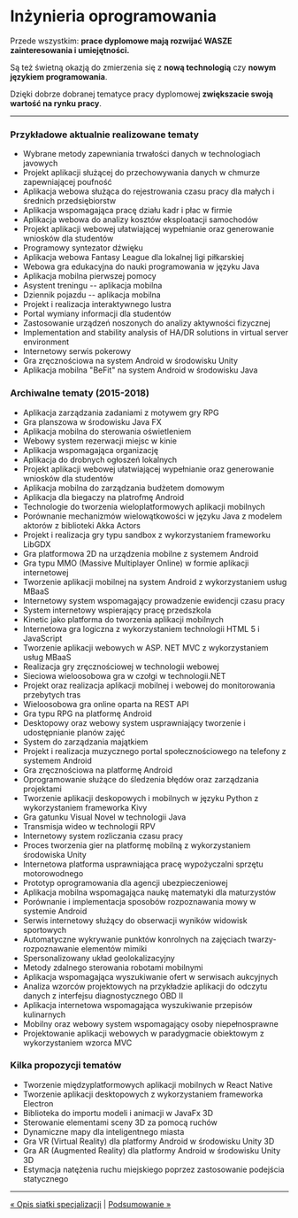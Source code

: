 # Inżynieria oprogramowania

Przede wszystkim: **prace dyplomowe mają rozwijać WASZE zainteresowania i umiejętności.**

Są też świetną okazją do zmierzenia się z **nową technologią** czy **nowym językiem programowania**. 

Dzięki dobrze dobranej tematyce pracy dyplomowej **zwiększacie swoją wartość na rynku pracy**.

---
### Przykładowe aktualnie realizowane tematy
- Wybrane metody zapewniania trwałości danych w technologiach javowych
- Projekt aplikacji służącej do przechowywania danych w chmurze zapewniającej poufność
- Aplikacja webowa służąca do rejestrowania czasu pracy dla małych i średnich przedsiębiorstw
- Aplikacja wspomagająca pracę działu kadr i płac w firmie
- Aplikacja webowa do analizy kosztów eksploatacji samochodów
- Projekt aplikacji webowej ułatwiającej wypełnianie oraz generowanie wniosków dla studentów
- Programowy syntezator dźwięku
- Aplikacja webowa Fantasy League dla lokalnej ligi piłkarskiej
- Webowa gra edukacyjna do nauki programowania w języku Java
- Aplikacja mobilna pierwszej pomocy
- Asystent treningu -- aplikacja mobilna
- Dziennik pojazdu -- aplikacja mobilna
- Projekt i realizacja interaktywnego lustra
- Portal wymiany informacji dla studentów
- Zastosowanie urządzeń noszonych do analizy aktywności fizycznej
- Implementation and stability analysis of HA/DR solutions in virtual server environment
- Internetowy serwis pokerowy
- Gra zręcznościowa na system Android w środowisku Unity
- Aplikacja mobilna "BeFit" na system Android w środowisku Java

### Archiwalne tematy (2015-2018)
- Aplikacja zarządzania zadaniami z motywem gry RPG
- Gra planszowa w środowisku Java FX
- Aplikacja mobilna do sterowania oświetleniem
- Webowy system rezerwacji miejsc w kinie
- Aplikacja wspomagająca organizację
- Aplikacja do drobnych ogłoszeń lokalnych
- Projekt aplikacji webowej ułatwiającej wypełnianie oraz generowanie wniosków dla studentów
- Aplikacja mobilna do zarządzania budżetem domowym
- Aplikacja dla biegaczy na platrofmę Android
- Technologie do tworzenia wieloplatformowych aplikacji mobilnych
- Porównanie mechanizmów wielowątkowości w języku Java z modelem aktorów z biblioteki Akka Actors
- Projekt i realizacja gry typu sandbox z wykorzystaniem frameworku LibGDX
- Gra platformowa 2D na urządzenia mobilne z systemem Android
- Gra typu MMO (Massive Multiplayer Online) w formie aplikacji internetowej
- Tworzenie aplikacji mobilnej na system Android z wykorzystaniem usług MBaaS
- Internetowy system wspomagający prowadzenie ewidencji czasu pracy
- System internetowy wspierający pracę przedszkola
- Kinetic jako platforma do tworzenia aplikacji mobilnych
- Internetowa gra logiczna z wykorzystaniem technologii HTML 5 i JavaScript
- Tworzenie aplikacji webowych w ASP. NET MVC z wykorzystaniem usług MBaaS
- Realizacja gry zręcznościowej w technologii webowej
- Sieciowa wieloosobowa gra w czołgi w technologii.NET
- Projekt oraz realizacja aplikacji mobilnej i webowej do monitorowania przebytych tras
- Wieloosobowa gra online oparta na REST API
- Gra typu RPG na platformę Android
- Desktopowy oraz webowy system usprawniający tworzenie i udostępnianie planów zajęć
- System do zarządzania majątkiem
- Projekt i realizacja muzycznego portal społecznościowego na telefony z systemem Android
- Gra zręcznościowa na platformę Android
- Oprogramowanie służące do śledzenia błędów oraz zarządzania projektami
- Tworzenie aplikacji deskopowych i mobilnych w języku Python z wykorzystaniem frameworka Kivy
- Gra gatunku Visual Novel w technologii Java
- Transmisja wideo w technologii RPV
- Internetowy system rozliczania czasu pracy
- Proces tworzenia gier na platformę mobilną z wykorzystaniem środowiska Unity
- Internetowa platforma usprawniająca pracę wypożyczalni sprzętu motorowodnego
- Prototyp oprogramowania dla agencji ubezpieczeniowej
- Aplikacja mobilna wspomagająca naukę matematyki dla maturzystów
- Porównanie i implementacja sposobów rozpoznawania mowy w systemie Android
- Serwis internetowy służący do obserwacji wyników widowisk sportowych
- Automatyczne wykrywanie punktów konrolnych na zajęciach twarzy-rozpoznawanie elementów mimiki
- Spersonalizowany układ geolokalizacyjny
- Metody zdalnego sterowania robotami mobilnymi
- Aplikacja wspomagająca wyszukiwanie ofert w serwisach aukcyjnych
- Analiza wzorców projektowych na przykładzie aplikacji do odczytu danych z interfejsu diagnostycznego OBD II
- Aplikacja internetowa wspomagająca wyszukiwanie przepisów kulinarnych
- Mobilny oraz webowy system wspomagający osoby niepełnosprawne
- Projektowanie aplikacji webowych w paradygmacie obiektowym z wykorzystaniem wzorca MVC

### Kilka propozycji tematów
- Tworzenie międzyplatformowych aplikacji mobilnych w React Native
- Tworzenie aplikacji desktopowych z wykorzystaniem frameworka Electron
- Biblioteka do importu modeli i animacji w JavaFx 3D
- Sterowanie elementami sceny 3D za pomocą ruchów
- Dynamiczne mapy dla inteligentnego miasta
- Gra VR (Virtual Reality) dla platformy Android w środowisku Unity 3D
- Gra AR (Augmented Reality) dla platformy Android w środowisku Unity 3D
- Estymacja natężenia ruchu miejskiego poprzez zastosowanie podejścia statycznego

---
[&laquo; Opis siatki specjalizacji](lista_modulow.md) | [Podsumowanie &raquo;](podsumowanie.md)

